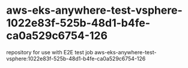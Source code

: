 # aws-eks-anywhere-test-vsphere-1022e83f-525b-48d1-b4fe-ca0a529c6754-126
repository for use with E2E test job aws-eks-anywhere-test-vsphere:1022e83f-525b-48d1-b4fe-ca0a529c6754-126
